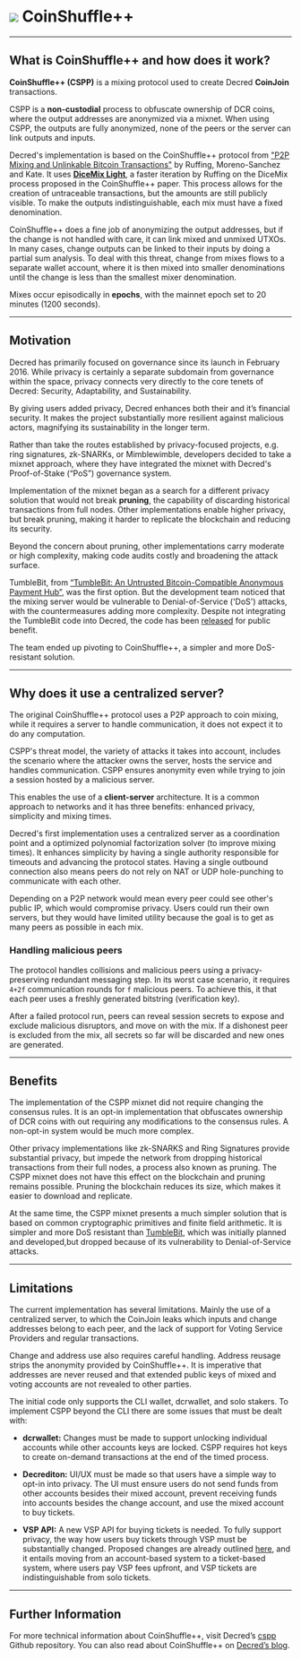 # <img class="dcr-icon" src="/img/dcr-icons/LockEye.svg" /> CoinShuffle++

---

## What is CoinShuffle++ and how does it work?

**CoinShuffle++ (CSPP)** is a mixing protocol used to create Decred **CoinJoin** transactions.

CSPP is a **non-custodial** process to obfuscate ownership of DCR coins, where the output addresses are anonymized via a mixnet. When using CSPP, the outputs are fully anonymized, none of the peers or the server can link outputs and inputs.

Decred's implementation is based on the CoinShuffle++ protocol from ["P2P Mixing and Unlinkable Bitcoin Transactions"](https://decred.org/research/ruffing2016.pdf) by Ruffing, Moreno-Sanchez and Kate. It uses [**DiceMix Light**](https://github.com/ElementsProject/dicemix/blob/master/doc/protocol.md), a faster iteration by Ruffing on the DiceMix process proposed in the CoinShuffle++ paper. This process allows for the creation of untraceable transactions, but the amounts are still publicly visible.  To make the outputs indistinguishable, each mix must have a fixed denomination.

CoinShuffle++ does a fine job of anonymizing the output addresses, but if the change is not handled with care, it can link mixed and unmixed UTXOs. In many cases, change outputs can be linked to their inputs by doing a partial sum analysis. To deal with this threat, change from mixes flows to a separate wallet account, where it is then mixed into smaller denominations until the change is less than the smallest mixer denomination.

Mixes occur episodically in **epochs**, with the mainnet epoch set to 20 minutes (1200 seconds).

---

## Motivation

Decred has primarily focused on governance since its launch in February 2016. While privacy is certainly a separate subdomain from governance within the space, privacy connects very directly to the core tenets of Decred: Security, Adaptability, and Sustainability.

By giving users added privacy, Decred enhances both their and it’s financial security. It makes the project substantially more resilient against malicious actors, magnifying its sustainability in the longer term.

Rather than take the routes established by privacy-focused projects, e.g. ring signatures, zk-SNARKs, or Mimblewimble, developers decided to take a mixnet approach, where they have integrated the mixnet with Decred's Proof-of-Stake (“PoS”) governance system.

Implementation of the mixnet began as a search for a different privacy solution that would not break **pruning**, the capability of discarding historical transactions from full nodes. Other implementations enable higher privacy, but break pruning, making it harder to replicate the blockchain and reducing its security.

Beyond the concern about pruning, other implementations carry moderate or high complexity, making code audits costly and broadening the attack surface.

TumbleBit, from  [“TumbleBit: An Untrusted Bitcoin-Compatible Anonymous Payment Hub”](https://eprint.iacr.org/2016/575.pdf), was the first option. But the development team noticed that the mixing server would be vulnerable to Denial-of-Service ('DoS') attacks, with the countermeasures adding more complexity. Despite not integrating the TumbleBit code into Decred, the code has been [released](https://github.com/decred/tumblebit) for public benefit.

The team ended up pivoting to CoinShuffle++, a simpler and more DoS-resistant solution.

---

## Why does it use a centralized server?

The original CoinShuffle++ protocol uses a P2P approach to coin mixing, while it requires a server to handle communication, it does not expect it to do any computation. 

CSPP's threat model, the variety of attacks it takes into account, includes the scenario where the attacker owns the server, hosts the service and handles communication. CSPP ensures anonymity even while trying to join a session hosted by a malicious server. 

This enables the use of a **client-server** architecture. It is a common approach to networks and it has three benefits: enhanced privacy, simplicity and mixing times.

Decred's first implementation uses a centralized server as a coordination point and a optimized polynomial factorization solver (to improve mixing times). It enhances simplicity by having a single authority responsible for timeouts and advancing the protocol states.  Having a single outbound connection also means peers do not rely on NAT or UDP hole-punching to communicate with each other.

Depending on a P2P network would mean every peer could see other's public IP, which would compromise privacy. Users could run their own servers, but they would have limited utility because the goal is to get as many peers as possible in each mix.

### Handling malicious peers

The protocol handles collisions and malicious peers using a privacy-preserving redundant messaging step. In its worst case scenario, it requires `4+2f` communication rounds for `f` malicious peers. To achieve this, it that each peer uses a freshly generated bitstring (verification key).

After a failed protocol run, peers can reveal session secrets to expose and exclude malicious disruptors, and move on with the mix. If a dishonest peer is excluded from the mix, all secrets so far will be discarded and new ones are generated.

---

## Benefits

The implementation of the CSPP mixnet did not require changing the consensus rules. It is an opt-in implementation that  obfuscates ownership of DCR coins with out requiring any modifications to the consensus rules. A non-opt-in system would be much more complex.

Other privacy implementations like zk-SNARKS and Ring Signatures provide substantial privacy, but impede the network from dropping historical transactions from their full nodes, a process also known as pruning. The CSPP mixnet does not have this effect on the blockchain and pruning remains possible. Pruning the blockchain reduces its size, which makes it easier to download and replicate.

At the same time, the CSPP mixnet presents a much simpler solution that is based on common cryptographic primitives and finite field arithmetic. It is simpler and more DoS resistant than [TumbleBit](https://eprint.iacr.org/2016/575.pdf), which was initially planned and developed,but dropped because of its vulnerability to Denial-of-Service attacks.

---

## Limitations

The current implementation has several limitations. Mainly the use of a centralized server, to which the CoinJoin leaks which inputs and change addresses belong to each peer, and the lack of support for Voting Service Providers and regular transactions.

Change and address use also requires careful handling. Address reusage strips the anonymity provided by CoinShuffle++. It is imperative that addresses are never reused and that extended public keys of mixed and voting accounts are not revealed to other parties.

The initial code only supports the CLI wallet, dcrwallet, and solo stakers. To implement CSPP beyond the CLI there are some issues that must be dealt with:

  + **dcrwallet:** Changes must be made to support unlocking individual accounts while other accounts keys are locked. CSPP requires hot keys to create on-demand transactions at the end of the timed process.

  + **Decrediton:** UI/UX must be made so that users have a simple way to opt-in into privacy. The UI must ensure users do not send funds from other accounts besides their mixed account, prevent receiving funds into accounts besides the change account, and use the mixed account to buy tickets.

  + **VSP API:** A new VSP API for buying tickets is needed. To fully support privacy, the way how users buy tickets through VSP must be substantially changed. Proposed changes are already outlined [here](https://github.com/decred/dcrstakepool/issues/574), and it entails moving from an account-based system to a ticket-based system, where users pay VSP fees upfront, and VSP tickets are indistinguishable from solo tickets.

---

## Further Information

For more technical information about CoinShuffle++, visit Decred’s [cspp](https://github.com/decred/cspp) Github repository. You can also read about CoinShuffle++ on [Decred’s blog](https://blog.decred.org/2019/08/28/Iterating-Privacy/).
